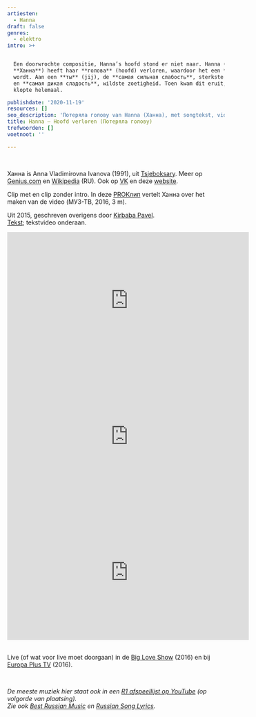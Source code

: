 ```yaml
---
artiesten:
  - Hanna
draft: false
genres:
  - elektro
intro: >+


  Een doorwrochte compositie, Hanna’s hoofd stond er niet naar. Hanna (of
  **Ханна**) heeft haar **голова** (hoofd) verloren, waardoor het een **голову**
  wordt. Aan een **ты** (jij), de **самая сильная слабость**, sterkste zwakte,
  en **самая дикая сладость**, wildste zoetigheid. Toen kwam dit eruit, en het
  klopte helemaal.

publishdate: '2020-11-19'
resources: []
seo_description: 'Потеряла голову van Hanna (Ханна), met songtekst, videoclip en tekstvideo'
title: Hanna – Hoofd verloren (Потеряла голову)
trefwoorden: []
voetnoot: ''

---
```


<br/>

Ханна is Anna Vladimirovna Ivanova (1991), uit [Tsjeboksary](https://nl.wikipedia.org/wiki/Tsjeboksary). Meer op [Genius.com](https://genius.com/artists/Anna-ivanova) en [Wikipedia](https://ru.wikipedia.org/wiki/%D0%A5%D0%B0%D0%BD%D0%BD%D0%B0_(%D0%BF%D0%B5%D0%B2%D0%B8%D1%86%D0%B0)) (RU). Ook op [VK](https://vk.com/hannaofficial) en deze [website](https://hannaofficial.com/).



Clip met en clip zonder intro. In deze [PROКлип](https://youtu.be/jAAUvKHPQ50) vertelt Ханна over het maken van de video (МУЗ-ТВ, 2016, 3 m).

Uit 2015, geschreven overigens door [Kirbaba Pavel](https://genius.com/artists/Kirbaba-pavel).<br/>
[Tekst](https://teksty-pesenok.ru/rus-hanna/tekst-pesni-poteryala-golovu/4469931/); tekstvideo onderaan.

<iframe width="560" height="315" src="https://www.youtube.com/embed/BCxyGcygaPU" frameborder="0" allow="accelerometer; autoplay; clipboard-write; encrypted-media; gyroscope; picture-in-picture" allowfullscreen></iframe>

<iframe width="560" height="315" src="https://www.youtube.com/embed/b_CACXRX4TU" frameborder="0" allow="accelerometer; autoplay; clipboard-write; encrypted-media; gyroscope; picture-in-picture" allowfullscreen></iframe>

<iframe width="560" height="315" src="https://www.youtube.com/embed/LVWK_6vCXlc" frameborder="0" allow="accelerometer; autoplay; clipboard-write; encrypted-media; gyroscope; picture-in-picture" allowfullscreen></iframe>

<br/>
<br/>

Live (of wat voor live moet doorgaan) in de [Big Love Show](https://youtu.be/drJBNJQWobU) (2016) en bij [Europa Plus TV](https://youtu.be/EGUv6OvaVG8) (2016).

<br/>

*De meeste muziek hier staat ook in een [R1 afspeellijst op YouTube](https://www.youtube.com/playlist?list=PLeE-zqOrSLhxfIpK2vuUJNCKSzyVBi0yM) (op volgorde van plaatsing).* <br/>
*Zie ook [Best Russian Music](https://www.youtube.com/playlist?list=PLeE-zqOrSLhxTFYDvlwUu4hYby9DojwoD) en [Russian Song Lyrics](https://www.youtube.com/playlist?list=PLeE-zqOrSLhzkRCATzT8__oNifBChVHGK).*
